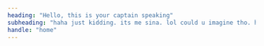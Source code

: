 ```yaml
---
heading: "Hello, this is your captain speaking"
subheading: "haha just kidding. its me sina. lol could u imagine tho. hey look I'm being read in your inner voice. yooooooo"
handle: "home"
---
```

